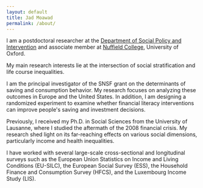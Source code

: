 ```yaml
---
layout: default
title: Jad Moawad
permalink: /about/
---
```


I am a postdoctoral researcher at the [Department of Social Policy and Intervention](https://www.inet.ox.ac.uk/people/jad-moawad) and associate member at [Nuffield College](https://www.nuffield.ox.ac.uk/), University of Oxford.

My main research interests lie at the intersection of social stratification and life course inequalities.

I am the principal investigator of the SNSF grant on the determinants of saving and consumption behavior. My research focuses on analyzing these outcomes in Europe and the United States. In addition, I am designing a randomized experiment to examine whether financial literacy interventions can improve people's saving and investment decisions.

Previously, I received my Ph.D. in Social Sciences from the University of Lausanne, where I studied the aftermath of the 2008 financial crisis. My research shed light on its far-reaching effects on various social dimensions, particularly income and health inequalities.

I have worked with several large-scale cross-sectional and longitudinal surveys such as the European Union Statistics on Income and Living Conditions (EU-SILC), the European Social Survey (ESS), the Household Finance and Consumption Survey (HFCS), and the Luxembourg Income Study (LIS).